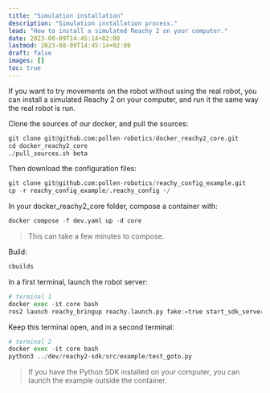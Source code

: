 ```yaml
---
title: "Simulation installation"
description: "Simulation installation process."
lead: "How to install a simulated Reachy 2 on your computer."
date: 2023-08-09T14:45:14+02:00
lastmod: 2023-08-09T14:45:14+02:00
draft: false
images: []
toc: true
---
```

If you want to try movements on the robot without using the real robot, you can install a simulated Reachy 2 on your computer, and run it the same way the real robot is run.

Clone the sources of our docker, and pull the sources:
```python
git clone git@github.com:pollen-robotics/docker_reachy2_core.git  
cd docker_reachy2_core  
./pull_sources.sh beta  
```

Then download the configuration files:
```python
git clone git@github.com:pollen-robotics/reachy_config_example.git
cp -r reachy_config_example/.reachy_config ~/
```

In your docker_reachy2_core folder, compose a container with:
```python
docker compose -f dev.yaml up -d core
```
> This can take a few minutes to compose.

Build:
```python
cbuilds
```


In a first terminal, launch the robot server:
```python
# terminal 1
docker exec -it core bash
ros2 launch reachy_bringup reachy.launch.py fake:=true start_sdk_server:=true start_rviz:=true
```
Keep this terminal open, and in a second terminal:
```python
# terminal 2
docker exec -it core bash
python3 ../dev/reachy2-sdk/src/example/test_goto.py
```
> If you have the Python SDK installed on your computer, you can launch the example outside the container.